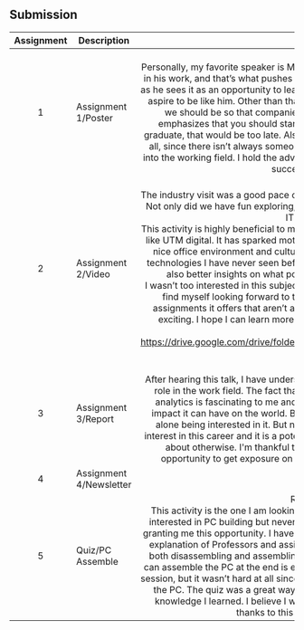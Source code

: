 ## Submission
| Assignment | Description  | Reflection |
| :-----: |  ------ | :-----: | 
| 1 | Assignment 1/Poster | Reflection 1 <br> Personally, my favorite speaker is Mr Yee in this talk. I admire his passion and interest in his work, and that’s what pushes him to success. He always welcomes challenges as he sees it as an opportunity to learn even more, and for him, learning never stops. I aspire to be like him. Other than that, he gives great advice on what kind of worker we should be so that companies like Clarity Techwork see values in us. He emphasizes that you should start working on yourself right now, not after you graduate, that would be too late. Also, self-learning is the most important skill out of all, since there isn’t always someone who can teach you, especially after you stop into the working field. I hold the advice dearly as I believe that is the key for me to be successful in the future.| 
| 2 | Assignment 2/Video | Reflection 2 <br> The industry visit was a good pace change with course mates after studying all week. Not only did we have fun exploring, we also gained knowledge of what it’s like in an IT working office. <br> This activity is highly beneficial to me as I have never experienced exploring an office like UTM digital. It has sparked motivation in me to work hard so that I will get into a nice office environment and culture like this. Not only that, the features and new technologies I have never seen before in the office have given me inspirations, and also better insights on what potential career paths I can take in the future. <br> I wasn’t too interested in this subject before but after experiencing Industry Visit 1, I find myself looking forward to this subject more because of the activities or assignments it offers that aren’t as mundane as other courses, it is practical and exciting. I hope I can learn more by having fun in similar courses in the future. <br> Video Link <br> https://drive.google.com/drive/folders/1Dq5C8PDExWydHJ8A3ihGCFXFyW6USKns?usp=sharing | 
| 3 | Assignment 3/Report | Reflection 3 <br> After hearing this talk, I have understood what analytics is and why it plays a crucial role in the work field. The fact that almost everything around us is the results of analytics is fascinating to me and it opens my eyes once I realize how big of an impact it can have on the world. Before this talk, I've never heard of analytics, let alone being interested in it. But now, thanks to the industry talk, I've developed interest in this career and it is a potential career path for me that I would never know about otherwise. I'm thankful to UTM for giving me and other students the opportunity to get exposure on the real work field even when I'm still year 1. | 
| 4 | Assignment 4/Newsletter | Reflection 4 <br>|
| 5 | Quiz/PC Assemble | Reflection Quiz <br> This activity is the one I am looking forward to the most since I have always been interested in PC building but never got experience with it. I am grateful to UTM for granting me this opportunity. I have learned a lot in this activity through the excellent explanation of Professors and assistants. Each step is explained in great details in both disassembling and assembling the PC. The small competition for groups that can assemble the PC at the end is especially fun. There was a quiz after the building session, but it wasn’t hard at all since explanations were given when we were building the PC. The quiz was a great way for me to recall and retain the information and knowledge I learned. I believe I would be able to do this personally in the future thanks to this great learning opportunity.|
